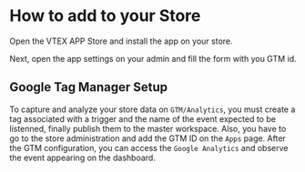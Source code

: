 # How to add to your Store

Open the VTEX APP Store and install the app on your store.

Next, open the app settings on your admin and fill the form with you GTM id.

## Google Tag Manager Setup

To capture and analyze your store data on `GTM/Analytics`, you must create a tag associated with a trigger and the name of the event expected to be listenned, finally publish them to the master workspace. Also, you have to go to the store administration and add the GTM ID on the `Apps` page. After the GTM configuration, you can access the `Google Analytics` and observe the event appearing on the dashboard.
